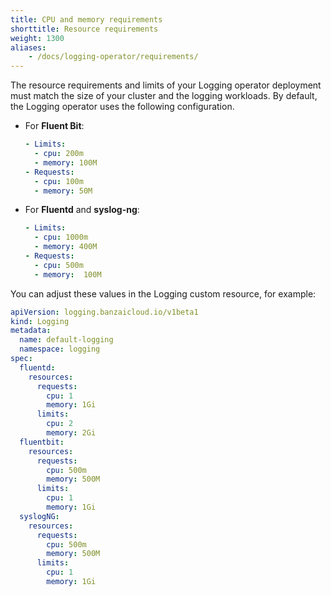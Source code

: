 ```yaml
---
title: CPU and memory requirements
shorttitle: Resource requirements
weight: 1300
aliases:
    - /docs/logging-operator/requirements/
---
```


The resource requirements and limits of your Logging operator deployment must match the size of your cluster and the logging workloads. By default, the Logging operator uses the following configuration.

- For **Fluent Bit**:

    ```yaml
    - Limits:
      - cpu: 200m
      - memory: 100M
    - Requests:
      - cpu: 100m
      - memory: 50M
    ```

- For **Fluentd** and **syslog-ng**:

    ```yaml
    - Limits:
      - cpu: 1000m
      - memory: 400M
    - Requests:
      - cpu: 500m
      - memory:  100M
    ```

You can adjust these values in the Logging custom resource, for example:

```yaml
apiVersion: logging.banzaicloud.io/v1beta1
kind: Logging
metadata:
  name: default-logging
  namespace: logging
spec:
  fluentd:
    resources:
      requests:
        cpu: 1
        memory: 1Gi
      limits:
        cpu: 2
        memory: 2Gi
  fluentbit:
    resources:
      requests:
        cpu: 500m
        memory: 500M
      limits:
        cpu: 1
        memory: 1Gi
  syslogNG:
    resources:
      requests:
        cpu: 500m
        memory: 500M
      limits:
        cpu: 1
        memory: 1Gi
```

